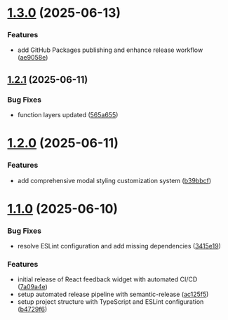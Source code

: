 # [1.3.0](https://github.com/ArlindMaliqi/feedback-report/compare/v1.2.1...v1.3.0) (2025-06-13)


### Features

* add GitHub Packages publishing and enhance release workflow ([ae9058e](https://github.com/ArlindMaliqi/feedback-report/commit/ae9058e5022ad921e4c9199bb4dffb80293ebc72))

## [1.2.1](https://github.com/ArlindMaliqi/feedback-report/compare/v1.2.0...v1.2.1) (2025-06-11)


### Bug Fixes

* function layers updated ([565a655](https://github.com/ArlindMaliqi/feedback-report/commit/565a6558880e364797cdbfd70f31f29d78569308))

# [1.2.0](https://github.com/ArlindMaliqi/feedback-report/compare/v1.1.0...v1.2.0) (2025-06-11)


### Features

* add comprehensive modal styling customization system ([b39bbcf](https://github.com/ArlindMaliqi/feedback-report/commit/b39bbcf65fbb94ac268daed09da656a42858a8d7))

# [1.1.0](https://github.com/ArlindMaliqi/feedback-report/compare/v1.0.0...v1.1.0) (2025-06-10)


### Bug Fixes

* resolve ESLint configuration and add missing dependencies ([3415e19](https://github.com/ArlindMaliqi/feedback-report/commit/3415e19c1fa4e9a12729c0bc5aaceec98fab4ce2))


### Features

* initial release of React feedback widget with automated CI/CD ([7a09a4e](https://github.com/ArlindMaliqi/feedback-report/commit/7a09a4e43fa33fbed68d0bfa2b9ff089e3bd9503))
* setup automated release pipeline with semantic-release ([ac125f5](https://github.com/ArlindMaliqi/feedback-report/commit/ac125f5577bd1b7fa313291dc6c477d2e52c9d34))
* setup project structure with TypeScript and ESLint configuration ([b4729f6](https://github.com/ArlindMaliqi/feedback-report/commit/b4729f614def7fa325f27800db5250aad1283fa1))
